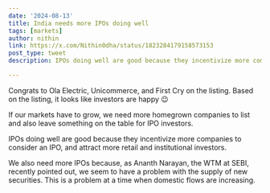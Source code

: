 ```yaml
---
date: '2024-08-13'
title: India needs more IPOs doing well
tags: [markets]
author: nithin
link: https://x.com/Nithin0dha/status/1823284179158573153
post_type: tweet
description: IPOs doing well are good because they incentivize more companies to consider an IPO, and attract more retail and institutional investors...

---
```


Congrats to Ola Electric, Unicommerce, and First Cry on the listing. Based on the listing, it looks like investors are happy 😉

If our markets have to grow, we need more homegrown companies to list and also leave something on the table for IPO investors. 

IPOs doing well are good because they incentivize more companies to consider an IPO, and attract more retail and institutional investors.

We also need more IPOs because, as Ananth Narayan, the WTM at SEBI, recently pointed out, we seem to have a problem with the supply of new securities. This is a problem at a time when domestic flows are increasing.
